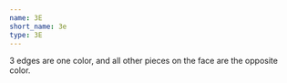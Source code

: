 ```yaml
---
name: 3E
short_name: 3e
type: 3E
---
```


3 edges are one color, and all other pieces on the face are the opposite color.
